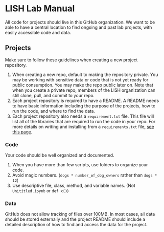 # LISH Lab Manual

All code for projects should live in this GitHub organization. We want to be able to have a central location to find ongoing and past lab projects, with easily accessible code and data. 

## Projects
Make sure to follow these guidelines when creating a new project repository.
1. When creating a new repo, default to making the repository private. You may be working with sensitive data or code that is not yet ready for public consumption. You may make the repo public later on. Note that when you create a private repo, members of the LISH organization can still clone, pull, and commit to your repo.
2. Each project repository is required to have a README. A README needs to have basic information including the purpose of the projects, how to run the code, and where to find the data.
3. Each project repository also needs a `requirement.txt` file. This file will list all of the libraries that are required to run the code in your repo. For more details on writing and installing from a `requirements.txt` file, [see this page](https://note.nkmk.me/en/python-pip-install-requirements/).

### Code
Your code should be well organized and documented.
1. When you have more than few scripts, use folders to organize your code.
2. Avoid magic numbers. (`dogs * number_of_dog_owners` rather than `dogs * 12`)
3. Use descriptive file, class, method, and variable names. (Not `Unititled.ipynb` or `def x()`)

### Data
GitHub does not allow tracking of files over 100MB. In most cases, all data should be stored externally and the project README should include a detailed description of how to find and access the data for the project.
